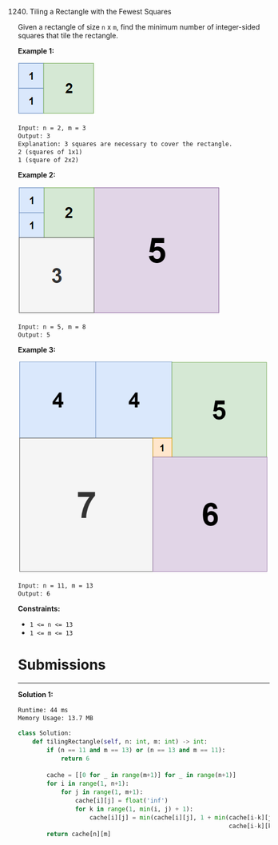 1240. Tiling a Rectangle with the Fewest Squares

Given a rectangle of size `n` x `m`, find the minimum number of integer-sided squares that tile the rectangle.

**Example 1:**

![1240_sample_11_1592](img/1240_sample_11_1592.png)

```
Input: n = 2, m = 3
Output: 3
Explanation: 3 squares are necessary to cover the rectangle.
2 (squares of 1x1)
1 (square of 2x2)
```

**Example 2:**

![1240_sample_22_1592](img/1240_sample_22_1592.png)

```
Input: n = 5, m = 8
Output: 5
```

**Example 3:**

![1240_sample_33_1592](img/1240_sample_33_1592.png)

```
Input: n = 11, m = 13
Output: 6
```

**Constraints:**

* `1 <= n <= 13`
* `1 <= m <= 13`

# Submissions
---
**Solution 1:**
```
Runtime: 44 ms
Memory Usage: 13.7 MB
```
```python
class Solution:
    def tilingRectangle(self, n: int, m: int) -> int:
        if (n == 11 and m == 13) or (n == 13 and m == 11):
            return 6
        
        cache = [[0 for _ in range(m+1)] for _ in range(n+1)]
        for i in range(1, n+1):
            for j in range(1, m+1):
                cache[i][j] = float('inf')
                for k in range(1, min(i, j) + 1):
                    cache[i][j] = min(cache[i][j], 1 + min(cache[i-k][j] + cache[k][j-k],  # lanscape
                                                           cache[i-k][k] + cache[i][j-k]))  # portrait
        return cache[n][m]
```